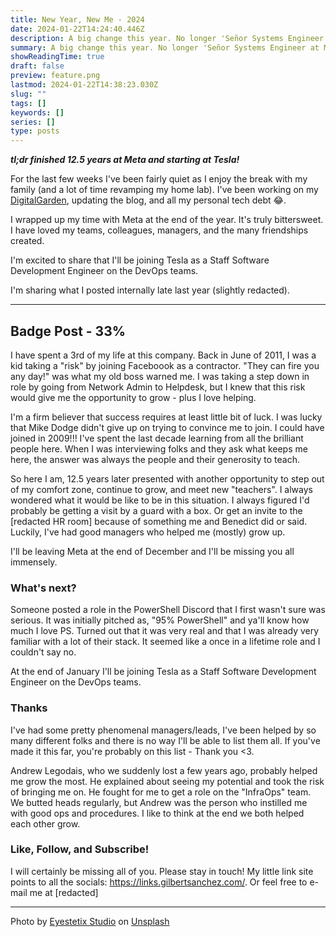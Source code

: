 ```yaml
---
title: New Year, New Me - 2024
date: 2024-01-22T14:24:40.446Z
description: A big change this year. No longer 'Señor Systems Engineer at Meta'. Now I'm a Staff Software Engineer at Tesla.
summary: A big change this year. No longer 'Señor Systems Engineer at Meta'. Now I'm a Staff Software Engineer at Tesla.
showReadingTime: true
draft: false
preview: feature.png
lastmod: 2024-01-22T14:38:23.030Z
slug: ""
tags: []
keywords: []
series: []
type: posts
---
```


___tl;dr finished 12.5 years at Meta and starting at Tesla!___

For the last few weeks I've been fairly quiet as I enjoy the break with my family (and a lot of time revamping my home lab). I've been working on my [DigitalGarden](https://garden.gilbertsanchez.com), updating the blog, and all my personal tech debt 😂.

I wrapped up my time with Meta at the end of the year. It's truly bittersweet. I have loved my teams, colleagues, managers, and the many friendships created.

I'm excited to share that I'll be joining Tesla as a Staff Software Development Engineer on the DevOps teams.

I'm sharing what I posted internally late last year (slightly redacted).

---

## Badge Post - 33%

I have spent a 3rd of my life at this company. Back in June of 2011, I was a kid taking a "risk" by joining Faceboook as a contractor. "They can fire you any day!" was what my old boss warned me. I was taking a step down in role by going from Network Admin to Helpdesk, but I knew that this risk would give me the opportunity to grow - plus I love helping.

I'm a firm believer that success requires at least little bit of luck. I was lucky that Mike Dodge didn't give up on trying to convince me to join. I could have joined in 2009!!! I've spent the last decade learning from all the brilliant people here. When I was interviewing folks and they ask what keeps me here, the answer was always the people and their generosity to teach.

So here I am, 12.5 years later presented with another opportunity to step out of my comfort zone, continue to grow, and meet new "teachers". I always wondered what it would be like to be in this situation. I always figured I'd probably be getting a visit by a guard with a box. Or get an invite to the [redacted HR room] because of something me and Benedict did or said. Luckily, I've had good managers who helped me (mostly) grow up.

I'll be leaving Meta at the end of December and I'll be missing you all immensely.

### What's next?

Someone posted a role in the PowerShell Discord that I first wasn't sure was serious. It was initially pitched as, "95% PowerShell" and ya'll know how much I love PS. Turned out that it was very real and that I was already very familiar with a lot of their stack. It seemed like a once in a lifetime role and I couldn't say no.

At the end of January I'll be joining Tesla as a Staff Software Development Engineer on the DevOps teams.

### Thanks

I've had some pretty phenomenal managers/leads, I've been helped by so many different folks and there is no way I'll be able to list them all. If you've made it this far, you're probably on this list - Thank you <3.

Andrew Legodais, who we suddenly lost a few years ago, probably helped me grow the most. He explained about seeing my potential and took the risk of bringing me on. He fought for me to get a role on the "InfraOps" team. We butted heads regularly, but Andrew was the person who instilled me with good ops and procedures. I like to think at the end we both helped each other grow.

### Like, Follow, and Subscribe!

I will certainly be missing all of you. Please stay in touch! My little link site points to all the socials: https://links.gilbertsanchez.com/. Or feel free to e-mail me at [redacted]

---

Photo by <a href="https://unsplash.com/@eyestetix?utm_content=creditCopyText&utm_medium=referral&utm_source=unsplash">Eyestetix Studio</a> on <a href="https://unsplash.com/photos/a-blue-and-pink-background-with-the-numbers-2024-S7ZWCON3xbQ?utm_content=creditCopyText&utm_medium=referral&utm_source=unsplash">Unsplash</a>
  
